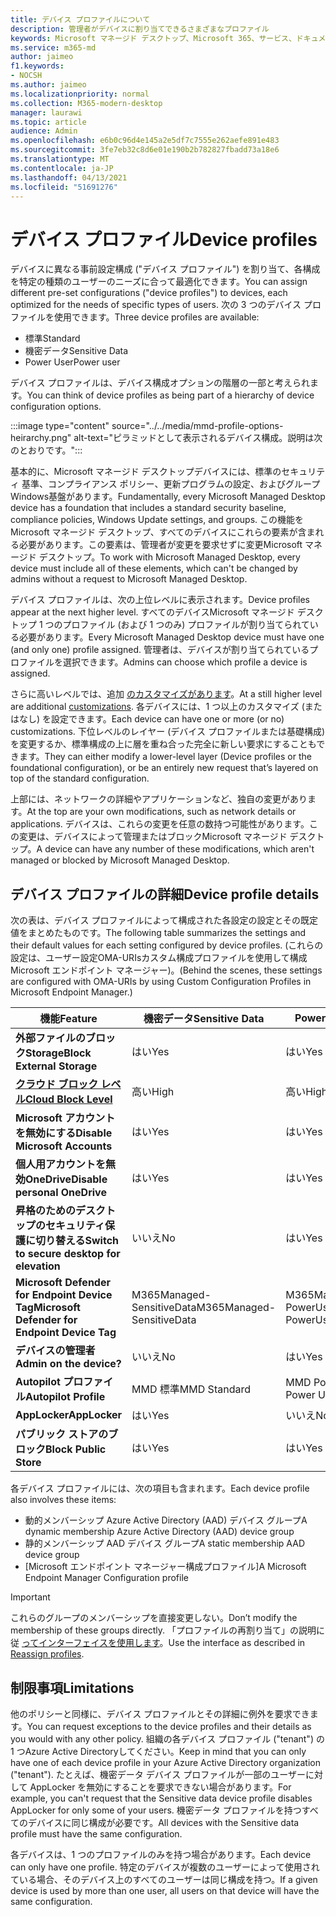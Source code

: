 ```yaml
---
title: デバイス プロファイルについて
description: 管理者がデバイスに割り当てできるさまざまなプロファイル
keywords: Microsoft マネージド デスクトップ、Microsoft 365、サービス、ドキュメント
ms.service: m365-md
author: jaimeo
f1.keywords:
- NOCSH
ms.author: jaimeo
ms.localizationpriority: normal
ms.collection: M365-modern-desktop
manager: laurawi
ms.topic: article
audience: Admin
ms.openlocfilehash: e6b0c96d4e145a2e5df7c7555e262aefe891e483
ms.sourcegitcommit: 3fe7eb32c8d6e01e190b2b782827fbadd73a18e6
ms.translationtype: MT
ms.contentlocale: ja-JP
ms.lasthandoff: 04/13/2021
ms.locfileid: "51691276"
---
```

# <a name="device-profiles"></a><span data-ttu-id="36513-104">デバイス プロファイル</span><span class="sxs-lookup"><span data-stu-id="36513-104">Device profiles</span></span>

<span data-ttu-id="36513-105">デバイスに異なる事前設定構成 ("デバイス プロファイル") を割り当て、各構成を特定の種類のユーザーのニーズに合って最適化できます。</span><span class="sxs-lookup"><span data-stu-id="36513-105">You can assign different pre-set configurations ("device profiles") to devices, each optimized for the needs of specific types of users.</span></span> <span data-ttu-id="36513-106">次の 3 つのデバイス プロファイルを使用できます。</span><span class="sxs-lookup"><span data-stu-id="36513-106">Three device profiles are available:</span></span>

- <span data-ttu-id="36513-107">標準</span><span class="sxs-lookup"><span data-stu-id="36513-107">Standard</span></span>
- <span data-ttu-id="36513-108">機密データ</span><span class="sxs-lookup"><span data-stu-id="36513-108">Sensitive Data</span></span>
- <span data-ttu-id="36513-109">Power User</span><span class="sxs-lookup"><span data-stu-id="36513-109">Power user</span></span>

<span data-ttu-id="36513-110">デバイス プロファイルは、デバイス構成オプションの階層の一部と考えられます。</span><span class="sxs-lookup"><span data-stu-id="36513-110">You can think of device profiles as being part of a hierarchy of device configuration options.</span></span>

:::image type="content" source="../../media/mmd-profile-options-heirarchy.png" alt-text="ピラミッドとして表示されるデバイス構成。説明は次のとおりです。":::

<span data-ttu-id="36513-112">基本的に、Microsoft マネージド デスクトップデバイスには、標準のセキュリティ 基準、コンプライアンス ポリシー、更新プログラムの設定、およびグループWindows基盤があります。</span><span class="sxs-lookup"><span data-stu-id="36513-112">Fundamentally, every Microsoft Managed Desktop device has a foundation that includes a standard security baseline, compliance policies, Windows Update settings, and groups.</span></span> <span data-ttu-id="36513-113">この機能をMicrosoft マネージド デスクトップ、すべてのデバイスにこれらの要素が含まれる必要があります。この要素は、管理者が変更を要求せずに変更Microsoft マネージド デスクトップ。</span><span class="sxs-lookup"><span data-stu-id="36513-113">To work with Microsoft Managed Desktop, every device must include all of these elements, which can't be changed by admins without a request to Microsoft Managed Desktop.</span></span>

<span data-ttu-id="36513-114">デバイス プロファイルは、次の上位レベルに表示されます。</span><span class="sxs-lookup"><span data-stu-id="36513-114">Device profiles appear at the next higher level.</span></span> <span data-ttu-id="36513-115">すべてのデバイスMicrosoft マネージド デスクトップ 1 つのプロファイル (および 1 つのみ) プロファイルが割り当てられている必要があります。</span><span class="sxs-lookup"><span data-stu-id="36513-115">Every Microsoft Managed Desktop device must have one (and only one) profile assigned.</span></span> <span data-ttu-id="36513-116">管理者は、デバイスが割り当てられているプロファイルを選択できます。</span><span class="sxs-lookup"><span data-stu-id="36513-116">Admins can choose which profile a device is assigned.</span></span>

<span data-ttu-id="36513-117">さらに高いレベルでは、追加 [のカスタマイズがあります](customizing.md)。</span><span class="sxs-lookup"><span data-stu-id="36513-117">At a still higher level are additional [customizations](customizing.md).</span></span> <span data-ttu-id="36513-118">各デバイスには、1 つ以上のカスタマイズ (またはなし) を設定できます。</span><span class="sxs-lookup"><span data-stu-id="36513-118">Each device can have one or more (or no) customizations.</span></span> <span data-ttu-id="36513-119">下位レベルのレイヤー (デバイス プロファイルまたは基礎構成) を変更するか、標準構成の上に層を重ね合った完全に新しい要求にすることもできます。</span><span class="sxs-lookup"><span data-stu-id="36513-119">They can either modify a lower-level layer (Device profiles or the foundational configuration),  or be an entirely new request that’s layered on top of the standard configuration.</span></span>

<span data-ttu-id="36513-120">上部には、ネットワークの詳細やアプリケーションなど、独自の変更があります。</span><span class="sxs-lookup"><span data-stu-id="36513-120">At the top are your own modifications, such as network details or applications.</span></span> <span data-ttu-id="36513-121">デバイスは、これらの変更を任意の数持つ可能性があります。この変更は、デバイスによって管理またはブロックMicrosoft マネージド デスクトップ。</span><span class="sxs-lookup"><span data-stu-id="36513-121">A device can have any number of these modifications, which aren't managed or blocked by Microsoft Managed Desktop.</span></span>


## <a name="device-profile-details"></a><span data-ttu-id="36513-122">デバイス プロファイルの詳細</span><span class="sxs-lookup"><span data-stu-id="36513-122">Device profile details</span></span>

<span data-ttu-id="36513-123">次の表は、デバイス プロファイルによって構成された各設定の設定とその既定値をまとめたものです。</span><span class="sxs-lookup"><span data-stu-id="36513-123">The following table summarizes the settings and their default values for each setting configured by device profiles.</span></span> <span data-ttu-id="36513-124">(これらの設定は、ユーザー設定OMA-URIsカスタム構成プロファイルを使用して構成Microsoft エンドポイント マネージャー)。</span><span class="sxs-lookup"><span data-stu-id="36513-124">(Behind the scenes, these settings are configured with OMA-URIs by using Custom Configuration Profiles in Microsoft Endpoint Manager.)</span></span>

| <span data-ttu-id="36513-125">機能</span><span class="sxs-lookup"><span data-stu-id="36513-125">Feature</span></span> | <span data-ttu-id="36513-126">機密データ</span><span class="sxs-lookup"><span data-stu-id="36513-126">Sensitive Data</span></span> | <span data-ttu-id="36513-127">Power User</span><span class="sxs-lookup"><span data-stu-id="36513-127">Power User</span></span> | <span data-ttu-id="36513-128">標準</span><span class="sxs-lookup"><span data-stu-id="36513-128">Standard</span></span> |
|-----------------------------------------------------------------------------------------------------------------------------------------------------------|----------------------------|------------------------|-----------------------|
| <span data-ttu-id="36513-129">**外部ファイルのブロックStorage**</span><span class="sxs-lookup"><span data-stu-id="36513-129">**Block External Storage**</span></span>                                                                                                                               | <span data-ttu-id="36513-130">はい</span><span class="sxs-lookup"><span data-stu-id="36513-130">Yes</span></span>                       | <span data-ttu-id="36513-131">はい</span><span class="sxs-lookup"><span data-stu-id="36513-131">Yes</span></span>                   | <span data-ttu-id="36513-132">いいえ</span><span class="sxs-lookup"><span data-stu-id="36513-132">No</span></span>                   |
| <span data-ttu-id="36513-133">**[クラウド ブロック レベル](https://docs.microsoft.com/graph/api/resources/intune-deviceconfig-defendercloudblockleveltype)**</span><span class="sxs-lookup"><span data-stu-id="36513-133">**[Cloud Block Level](https://docs.microsoft.com/graph/api/resources/intune-deviceconfig-defendercloudblockleveltype)**</span></span> | <span data-ttu-id="36513-134">高い</span><span class="sxs-lookup"><span data-stu-id="36513-134">High</span></span>                      | <span data-ttu-id="36513-135">高い</span><span class="sxs-lookup"><span data-stu-id="36513-135">High</span></span>                  | <span data-ttu-id="36513-136">高い</span><span class="sxs-lookup"><span data-stu-id="36513-136">High</span></span>                 |
| <span data-ttu-id="36513-137">**Microsoft アカウントを無効にする**</span><span class="sxs-lookup"><span data-stu-id="36513-137">**Disable Microsoft Accounts**</span></span>                                                                                                                           | <span data-ttu-id="36513-138">はい</span><span class="sxs-lookup"><span data-stu-id="36513-138">Yes</span></span>                       | <span data-ttu-id="36513-139">はい</span><span class="sxs-lookup"><span data-stu-id="36513-139">Yes</span></span>                   | <span data-ttu-id="36513-140">いいえ</span><span class="sxs-lookup"><span data-stu-id="36513-140">No</span></span>                   |
| <span data-ttu-id="36513-141">**個人用アカウントを無効OneDrive**</span><span class="sxs-lookup"><span data-stu-id="36513-141">**Disable personal OneDrive**</span></span>                                                                                                                            | <span data-ttu-id="36513-142">はい</span><span class="sxs-lookup"><span data-stu-id="36513-142">Yes</span></span>                       | <span data-ttu-id="36513-143">はい</span><span class="sxs-lookup"><span data-stu-id="36513-143">Yes</span></span>                   | <span data-ttu-id="36513-144">いいえ</span><span class="sxs-lookup"><span data-stu-id="36513-144">No</span></span>                   |
| <span data-ttu-id="36513-145">**昇格のためのデスクトップのセキュリティ保護に切り替える**</span><span class="sxs-lookup"><span data-stu-id="36513-145">**Switch to secure desktop for elevation**</span></span>                                                                                                               | <span data-ttu-id="36513-146">いいえ</span><span class="sxs-lookup"><span data-stu-id="36513-146">No</span></span>                        | <span data-ttu-id="36513-147">はい</span><span class="sxs-lookup"><span data-stu-id="36513-147">Yes</span></span>                   | <span data-ttu-id="36513-148">いいえ</span><span class="sxs-lookup"><span data-stu-id="36513-148">No</span></span>                   |
| <span data-ttu-id="36513-149">**Microsoft Defender for Endpoint Device Tag**</span><span class="sxs-lookup"><span data-stu-id="36513-149">**Microsoft Defender for Endpoint Device Tag**</span></span>                                                                                                           | <span data-ttu-id="36513-150">M365Managed-SensitiveData</span><span class="sxs-lookup"><span data-stu-id="36513-150">M365Managed-SensitiveData</span></span> | <span data-ttu-id="36513-151">M365Managed-PowerUser</span><span class="sxs-lookup"><span data-stu-id="36513-151">M365Managed-PowerUser</span></span> | <span data-ttu-id="36513-152">M365Managed-Standard</span><span class="sxs-lookup"><span data-stu-id="36513-152">M365Managed-Standard</span></span> |
| <span data-ttu-id="36513-153">**デバイスの管理者**</span><span class="sxs-lookup"><span data-stu-id="36513-153">**Admin on the device?**</span></span>                                                                                                                                 | <span data-ttu-id="36513-154">いいえ</span><span class="sxs-lookup"><span data-stu-id="36513-154">No</span></span>                        | <span data-ttu-id="36513-155">はい</span><span class="sxs-lookup"><span data-stu-id="36513-155">Yes</span></span>                   | <span data-ttu-id="36513-156">いいえ</span><span class="sxs-lookup"><span data-stu-id="36513-156">No</span></span>                   |
| <span data-ttu-id="36513-157">**Autopilot プロファイル**</span><span class="sxs-lookup"><span data-stu-id="36513-157">**Autopilot Profile**</span></span>                                                                                                                                     | <span data-ttu-id="36513-158">MMD 標準</span><span class="sxs-lookup"><span data-stu-id="36513-158">MMD Standard</span></span>               | <span data-ttu-id="36513-159">MMD Power User</span><span class="sxs-lookup"><span data-stu-id="36513-159">MMD Power User</span></span>         | <span data-ttu-id="36513-160">MMD 標準</span><span class="sxs-lookup"><span data-stu-id="36513-160">MMD Standard</span></span>          |
| <span data-ttu-id="36513-161">**AppLocker**</span><span class="sxs-lookup"><span data-stu-id="36513-161">**AppLocker**</span></span>                                                                                                                                            | <span data-ttu-id="36513-162">はい</span><span class="sxs-lookup"><span data-stu-id="36513-162">Yes</span></span>                       | <span data-ttu-id="36513-163">いいえ</span><span class="sxs-lookup"><span data-stu-id="36513-163">No</span></span>                    | <span data-ttu-id="36513-164">いいえ</span><span class="sxs-lookup"><span data-stu-id="36513-164">No</span></span>                   |
| <span data-ttu-id="36513-165">**パブリック ストアのブロック**</span><span class="sxs-lookup"><span data-stu-id="36513-165">**Block Public Store**</span></span>                                                                                                                                   | <span data-ttu-id="36513-166">はい</span><span class="sxs-lookup"><span data-stu-id="36513-166">Yes</span></span>                       | <span data-ttu-id="36513-167">はい</span><span class="sxs-lookup"><span data-stu-id="36513-167">Yes</span></span>                   | <span data-ttu-id="36513-168">いいえ</span><span class="sxs-lookup"><span data-stu-id="36513-168">No</span></span>                   |

<span data-ttu-id="36513-169">各デバイス プロファイルには、次の項目も含まれます。</span><span class="sxs-lookup"><span data-stu-id="36513-169">Each device profile also involves these items:</span></span>

- <span data-ttu-id="36513-170">動的メンバーシップ Azure Active Directory (AAD) デバイス グループ</span><span class="sxs-lookup"><span data-stu-id="36513-170">A dynamic membership Azure Active Directory (AAD) device group</span></span>
- <span data-ttu-id="36513-171">静的メンバーシップ AAD デバイス グループ</span><span class="sxs-lookup"><span data-stu-id="36513-171">A static membership AAD device group</span></span>
- <span data-ttu-id="36513-172">[Microsoft エンドポイント マネージャー構成プロファイル]</span><span class="sxs-lookup"><span data-stu-id="36513-172">A Microsoft Endpoint Manager Configuration profile</span></span>

> [!IMPORTANT]
> <span data-ttu-id="36513-173">これらのグループのメンバーシップを直接変更しない。</span><span class="sxs-lookup"><span data-stu-id="36513-173">Don’t modify the membership of these groups directly.</span></span> <span data-ttu-id="36513-174">「プロファイルの再割り当て」の説明に従 [ってインターフェイスを使用します](../working-with-managed-desktop/change-device-profile.md)。</span><span class="sxs-lookup"><span data-stu-id="36513-174">Use the interface as described in [Reassign profiles](../working-with-managed-desktop/change-device-profile.md).</span></span>

## <a name="limitations"></a><span data-ttu-id="36513-175">制限事項</span><span class="sxs-lookup"><span data-stu-id="36513-175">Limitations</span></span>

<span data-ttu-id="36513-176">他のポリシーと同様に、デバイス プロファイルとその詳細に例外を要求できます。</span><span class="sxs-lookup"><span data-stu-id="36513-176">You can request exceptions to the device profiles and their details as you would with any other policy.</span></span> <span data-ttu-id="36513-177">組織の各デバイス プロファイル ("tenant") の 1 つAzure Active Directoryしてください。</span><span class="sxs-lookup"><span data-stu-id="36513-177">Keep in mind that you can only have one of each device profile in your Azure Active Directory organization ("tenant").</span></span> <span data-ttu-id="36513-178">たとえば、機密データ デバイス プロファイルが一部のユーザーに対して AppLocker を無効にすることを要求できない場合があります。</span><span class="sxs-lookup"><span data-stu-id="36513-178">For example, you can't request that the Sensitive data device profile disables AppLocker for only some of your users.</span></span> <span data-ttu-id="36513-179">機密データ プロファイルを持つすべてのデバイスに同じ構成が必要です。</span><span class="sxs-lookup"><span data-stu-id="36513-179">All devices with the Sensitive data profile must have the same configuration.</span></span>

<span data-ttu-id="36513-180">各デバイスは、1 つのプロファイルのみを持つ場合があります。</span><span class="sxs-lookup"><span data-stu-id="36513-180">Each device can only have one profile.</span></span> <span data-ttu-id="36513-181">特定のデバイスが複数のユーザーによって使用されている場合、そのデバイス上のすべてのユーザーは同じ構成を持つ。</span><span class="sxs-lookup"><span data-stu-id="36513-181">If a given device is used by more than one user, all users on that device will have the same configuration.</span></span>
